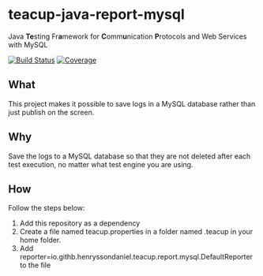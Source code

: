 # teacup-java-report-mysql
Java **Te**sting Fr**a**mework for **C**omm**u**nication **P**rotocols and Web Services with MySQL

[![Build Status](https://travis-ci.com/HenryssonDaniel/teacup-java-report-mysql.svg?branch=master)](https://travis-ci.com/HenryssonDaniel/teacup-java-report-mysql)
[![Coverage](https://sonarcloud.io/api/project_badges/measure?project=HenryssonDaniel_teacup-java-report-mysql&metric=coverage)](https://sonarcloud.io/dashboard?id=HenryssonDaniel_teacup-java-report-mysql)
## What ##
This project makes it possible to save logs in a MySQL database rather than just publish on the screen.
## Why ##
Save the logs to a MySQL database so that they are not deleted after each test execution, no matter what test engine you are using.
## How ##
Follow the steps below:
1. Add this repository as a dependency
1. Create a file named teacup.properties in a folder named .teacup in your home folder.
1. Add reporter=io.githb.henryssondaniel.teacup.report.mysql.DefaultReporter to the file